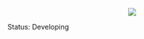 <center><img src="https://user-images.githubusercontent.com/94816709/156681503-4a0761c4-8c40-452c-bbb3-f9eb46db2c74.png"></center>

Status: Developing

